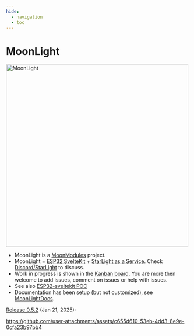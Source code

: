 ```yaml
---
hide:
  - navigation
  - toc
---
```


# MoonLight

<img width="500" alt="MoonLight" src="https://github.com/user-attachments/assets/de0ab735-d547-462e-b7e3-c3f819bf9283" />

* MoonLight is a [MoonModules](https://moonmodules.org) project.
* MoonLight = [ESP32 SvelteKit](https://github.com/theelims/ESP32-sveltekit) + [StarLight as a Service](https://github.com/MoonModules/StarLight/tree/StarAsAService). Check [Discord/StarLight](https://discord.gg/TC8NSUSCdV) to discuss.
* Work in progress is shown in the [Kanban board](https://github.com/users/ewowi/projects/2). You are more then welcome to add issues, comment on issues or help with issues.
* See also [ESP32-sveltekit POC](https://github.com/theelims/ESP32-sveltekit/issues/68)
* Documentation has been setup (but not customized), see [MoonLightDocs](https://MoonModules.github.io/MoonLight/).

[Release 0.5.2](https://github.com/MoonModules/MoonLight/releases/tag/v0.5.2) (Jan 21, 2025): 

https://github.com/user-attachments/assets/c655d610-53eb-4dd3-8e9e-0cfa23b97bb4

